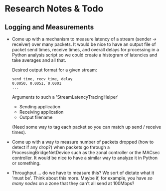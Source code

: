 # Research Notes & Todo

## Logging and Measurements

* Come up with a mechanism to measure latency of a stream (sender -> receiver)
  over many packets. It would be nice to have an output file of packet send times, receive times,
  and overall delays for processing in a Python analysis script so we could create a histogram
  of latencies and take averages and all that.

  Desired output format for a given stream:

  ```csv
  send_time, recv_time, delay
  0.0050, 0.0051, 0.0001
  ...
  ```

  Arguments to such a 'StreamLatencyTracingHelper'
  * Sending application
  * Receiving application
  * Output filename

  (Need some way to tag each packet so you can match up send / receive times).

* Come up with a way to measure number of packets dropped (how to detect if any drop?)
  when packets go through a ProcessingBridgeNetDevice such as the zonal controller or the
  MACsec controller. It would be nice to have a similar way to analyze it in Python or something.

* Throughput ... do we have to measure this? We sort of dictate what it 'must be'. Think
  about this more. Maybe if, for example, you have _so many nodes_ on a zone that they
  can't all send at 100Mbps?
